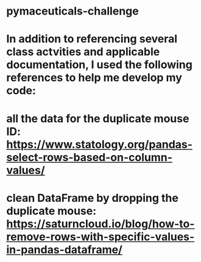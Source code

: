 # pymaceuticals-challenge
# In addition to referencing several class actvities and applicable documentation, I used the following references to help me develop my code:
# all the data for the duplicate mouse ID: https://www.statology.org/pandas-select-rows-based-on-column-values/
# clean DataFrame by dropping the duplicate mouse: https://saturncloud.io/blog/how-to-remove-rows-with-specific-values-in-pandas-dataframe/

